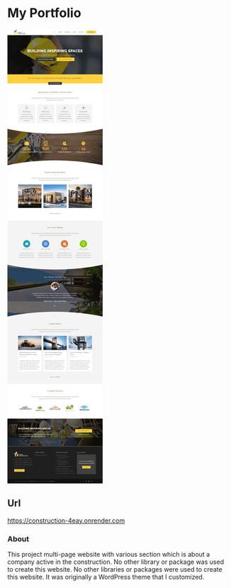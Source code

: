 # My Portfolio

![alt text](Images/Screen-Project.png)

## Url
https://construction-4eay.onrender.com

### About
This project multi-page website with various section which is about a company active in the construction. No other library or package was used to create this website. No other libraries or packages were used to create this website. It was originally a WordPress theme that I customized.